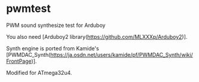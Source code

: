 # pwmtest
PWM sound synthesize test for Arduboy

You also need [Arduboy2 library(https://github.com/MLXXXp/Arduboy2)].

Synth engine is ported from Kamide's [PWMDAC_Synth(https://ja.osdn.net/users/kamide/pf/PWMDAC_Synth/wiki/FrontPage)].

Modified for ATmega32u4.
